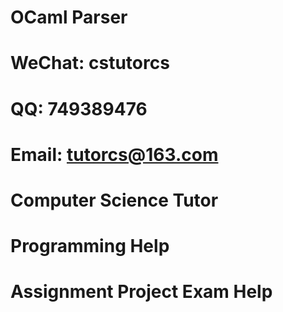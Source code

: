 # OCaml Parser
# WeChat: cstutorcs

# QQ: 749389476

# Email: tutorcs@163.com

# Computer Science Tutor

# Programming Help

# Assignment Project Exam Help
